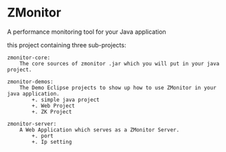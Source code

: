 ZMonitor
========

A performance monitoring tool for your Java application

this project containing three sub-projects: 

	zmonitor-core:
		The core sources of zmonitor .jar which you will put in your java project.

	zmonitor-demos:
		The Demo Eclipse projects to show up how to use ZMonitor in your java application.
			+. simple java project
			+. Web Project
			+. ZK Project

	zmonitor-server:
		A Web Application which serves as a ZMonitor Server.
			+. port
			+. Ip setting